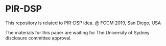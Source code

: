 # PIR-DSP

This repository is related to PIR-DSP idea.
@ FCCM 2019, San Diego, USA

The materials for this paper are waiting for The University of Sydney disclosure committee approval.
